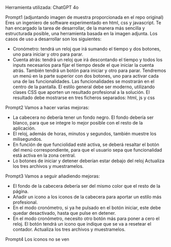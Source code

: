 Herramienta utilizada: ChatGPT 4o

Prompt1 (adjuntando imagen de muestra proporcionada en el repo original)
Eres un ingeniero de software experimentado en html, css y javascript.
Te han encargado la tarea de desarrollar, de la manera más sencilla y estructurada posible, una herramienta basada en la imagen adjunta.
Los casos de uso a desarrollar son los siguientes:
- Cronómetro: tendrá un reloj que irá sumando el tiempo y dos botones, uno para iniciar y otro para parar.
- Cuenta atrás: tendrá un reloj que irá descontando el tiempo y todos los inputs necesarios para fijar el tiempo desde el que iniciar la cuenta atrás. También tendrá un botón para iniciar y otro para parar.
Tendremos un menú en la parte superior con dos botones, uno para activar cada una de las funcionalidades.
Las funcionalidades se mostrarán en el centro de la pantalla.
El estilo general debe ser moderno, utilizando clases CSS que aporten un resultado profesional a la solución.
El resultado debe mostrarse en tres ficheros separados: html, js y css

Prompt2
Vamos a hacer varias mejoras:
- La cabecera no debería tener un fondo negro. El fondo debería ser blanco, para que se integre lo mejor posible con el resto de la aplicación.
- El reloj, además de horas, minutos y segundos, también muestre los milisegundos.
- En función de que funciolidad esté activa, se deberá resaltar el botón del menú correspondiente, para que el usuario sepa que funcionalidad está activa en la zona central.
- Lo botones de iniciar y detener deberían estar debajo del reloj
Actualiza los tres archivos y muestramelos.

Prompt3
Vamos a seguir añadiendo mejoras:
- El fondo de la cabecera debería ser del mismo color que el resto de la página.
- Añadir un icono a los iconos de la cabecera para aportar un estilo más profesional.
- En el modo cronómetro, si ya he pulsado en el botón iniciar, este debe quedar desactivado, hasta que pulse en detener.
- En el modo cronómetro, necesito otro botón más para poner a cero el reloj. El botón tendrá un icono que indique que se va a resetear el contador.
Actualiza los tres archivos y muestramelos.

Prompt4
Los iconos no se ven